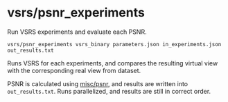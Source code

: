 # vsrs/psnr\_experiments

Run VSRS experiments and evaluate each PSNR.

    vsrs/psnr_experiments vsrs_binary parameters.json in_experiments.json out_results.txt

Runs VSRS for each experiments, and compares the resulting virtual view with the corresponding real view from dataset.

PSNR is calculated using [misc/psnr](../misc/psnr.html), and results are written into `out_results.txt`. Runs parallelized, and results are still in correct order.

